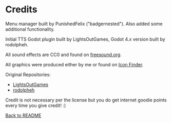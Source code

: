 # Credits

Menu manager built by PunishedFelix ("badgernested"). Also added some additional functionality.

Initial TTS Godot plugin built by LightsOutGames, Godot 4.x version built by rodolpheh.

All sound effects are CC0 and found on [freesound.org](https://freesound.org/).

All graphics were produced either by me or found on [Icon Finder](https://iconfinder.com).

Original Repositories:
- [LightsOutGames](https://github.com/lightsoutgames/godot-accessibility)
- [rodolpheh](https://github.com/rodolpheh/godot-accessibility)

Credit is not necessary per the license but you do get internet goodie points every time you give credit! :)

[Back to README](README.md)
